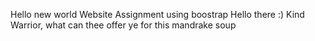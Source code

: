 Hello new world
Website Assignment using boostrap
Hello there :)
Kind Warrior, what can thee offer ye for this mandrake soup